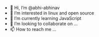 - 👋 Hi, I’m @abhi-abhinav
- 👀 I’m interested in linux and open source
- 🌱 I’m currently learning JavaScript
- 💞️ I’m looking to collaborate on ...
- 📫 How to reach me ...

<!---
abhi-abhinav/abhi-abhinav is a ✨ special ✨ repository because its `README.md` (this file) appears on your GitHub profile.
You can click the Preview link to take a look at your changes.
--->
